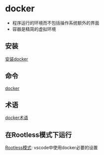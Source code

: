# docker

- 程序运行的环境而不包括操作系统额外的界面
- 容器是精简的虚拟环境

## 安装

[安装docker](Docker_Install.md)

## 命令

[docker](Docker_Command.md)

## 术语

[docker术语](Docker_Terms.md)

## 在Rootless模式下运行

[Rootless模式](Docker_Rootless.md): vscode中使用docker必要的设置

